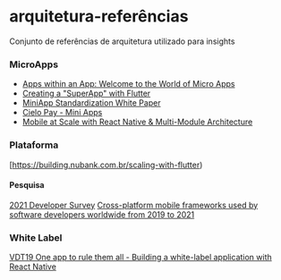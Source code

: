 ﻿# arquitetura-referências
Conjunto de referências de arquitetura utilizado para insights

### MicroApps
- [Apps within an App: Welcome to the World of Micro Apps](https://www.robosoftin.com/blog/world-of-micro-apps)
- [Creating a "SuperApp" with Flutter](https://tonytruong.net/creating-a-superapp-with-flutter)
- [MiniApp Standardization White Paper](https://www.w3.org/TR/mini-app-white-paper/#introduction)
- [Cielo Pay - Mini Apps](https://desenvolvedores.cielo.com.br/api-portal/sites/default/files/Cielo_Pay_-_Mini_Apps_V7.pdf)
- [Mobile at Scale with React Native & Multi-Module Architecture](https://player.vimeo.com/video/352688424)

### Plataforma 
[https://building.nubank.com.br/scaling-with-flutter)

#### Pesquisa
[2021 Developer Survey](https://insights.stackoverflow.com/survey/2021#overview)
[Cross-platform mobile frameworks used by software developers worldwide from 2019 to 2021](https://www.statista.com/statistics/869224/worldwide-software-developer-working-hours)


### White Label
[VDT19 One app to rule them all - Building a white-label application with React Native](https://www.youtube.com/watch?v=M0Y01qrXQHo)
